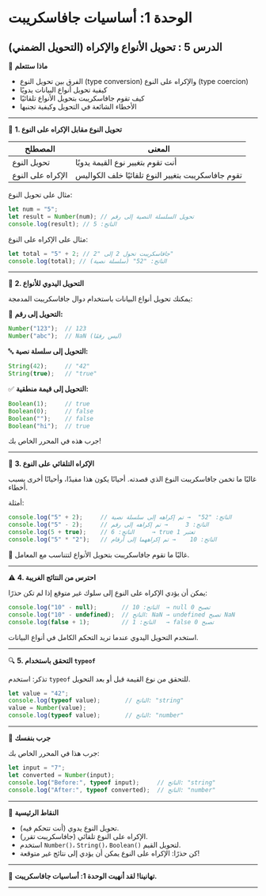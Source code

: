 # الوحدة 1: أساسيات جافاسكريبت

## الدرس 5 : تحويل الأنواع والإكراه (التحويل الضمني)


🧠 **ماذا ستتعلم**
*	الفرق بين تحويل النوع (type conversion) والإكراه على النوع (type coercion)
*	كيفية تحويل أنواع البيانات يدويًا
*	كيف تقوم جافاسكريبت بتحويل الأنواع تلقائيًا
*	الأخطاء الشائعة في التحويل وكيفية تجنبها

---

🔄 **1. تحويل النوع مقابل الإكراه على النوع**

| المصطلح          | المعنى                                                            |
|------------------|-------------------------------------------------------------------|
| تحويل النوع      | أنت تقوم بتغيير نوع القيمة يدويًا                                 |
| الإكراه على النوع | تقوم جافاسكريبت بتغيير النوع تلقائيًا خلف الكواليس                |

مثال على تحويل النوع:
```javascript
let num = "5";
let result = Number(num); // تحويل السلسلة النصية إلى رقم
console.log(result); // الناتج: 5
```

مثال على الإكراه على النوع:
```javascript
let total = "5" + 2; // جافاسكريبت تحول 2 إلى "2"
console.log(total); // الناتج: "52" (سلسلة نصية)
```

---

🔧 **2. التحويل اليدوي للأنواع**

يمكنك تحويل أنواع البيانات باستخدام دوال جافاسكريبت المدمجة:

🔢 **التحويل إلى رقم:**
```javascript
Number("123");  // 123
Number("abc");  // NaN (ليس رقمًا)
```

🔤 **التحويل إلى سلسلة نصية:**
```javascript
String(42);     // "42"
String(true);   // "true"
```

✅ **التحويل إلى قيمة منطقية:**
```javascript
Boolean(1);     // true
Boolean(0);     // false
Boolean("");    // false
Boolean("hi");  // true
```

جرب هذه في المحرر الخاص بك!

---

🤖 **3. الإكراه التلقائي على النوع**

غالبًا ما تخمن جافاسكريبت النوع الذي قصدته. أحيانًا يكون هذا مفيدًا، وأحيانًا أخرى يسبب أخطاء.

أمثلة:
```javascript
console.log("5" + 2);     // الناتج: "52"  → تم إكراهه إلى سلسلة نصية
console.log("5" - 2);     // الناتج: 3     → تم إكراهه إلى رقم
console.log(5 + true);    // الناتج: 6     → true تعتبر 1
console.log("5" * "2");   // الناتج: 10    → تم إكراههما إلى أرقام
```

🧠 غالبًا ما تقوم جافاسكريبت بتحويل الأنواع لتتناسب مع المعامل.

---

⚠️ **4. احترس من النتائج الغريبة**

يمكن أن يؤدي الإكراه على النوع إلى سلوك غير متوقع إذا لم تكن حذرًا:
```javascript
console.log("10" - null);       // الناتج: 10  → null تصبح 0
console.log("10" - undefined);  // الناتج: NaN → undefined تصبح NaN
console.log(false + 1);         // الناتج: 1   → false تصبح 0
```

استخدم التحويل اليدوي عندما تريد التحكم الكامل في أنواع البيانات.

---

🔍 **5. التحقق باستخدام `typeof`**

تذكر: استخدم `typeof` للتحقق من نوع القيمة قبل أو بعد التحويل.
```javascript
let value = "42";
console.log(typeof value);       // الناتج: "string"
value = Number(value);
console.log(typeof value);       // الناتج: "number"
```

---

🧪 **جرب بنفسك**

جرب هذا في المحرر الخاص بك:
```javascript
let input = "7";
let converted = Number(input);
console.log("Before:", typeof input);     // الناتج: "string"
console.log("After:", typeof converted);  // الناتج: "number"
```

---

🧠 **النقاط الرئيسية**
*	تحويل النوع يدوي (أنت تتحكم فيه).
*	الإكراه على النوع تلقائي (جافاسكريبت تقرر).
*	استخدم `Number()`، `String()`، `Boolean()` لتحويل القيم.
*	كن حذرًا: الإكراه على النوع يمكن أن يؤدي إلى نتائج غير متوقعة!

---

🎉 **تهانينا! لقد أنهيت الوحدة 1: أساسيات جافاسكريبت.**

---